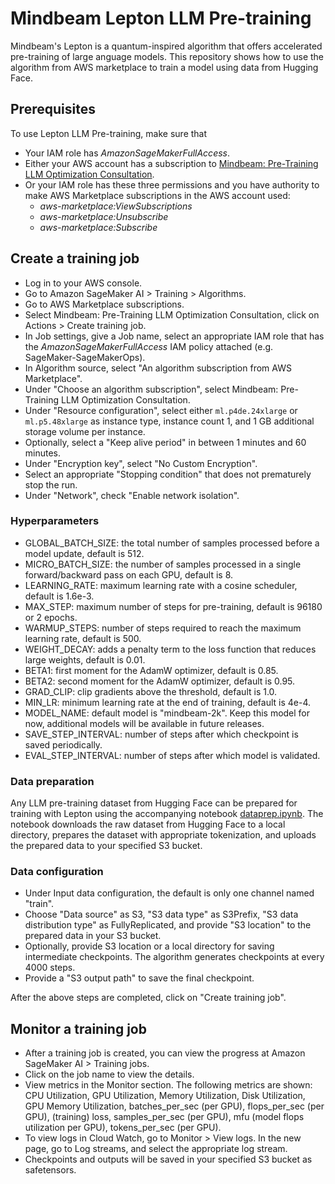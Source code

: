 # Mindbeam Lepton LLM Pre-training
Mindbeam's Lepton is a quantum-inspired algorithm that offers accelerated pre-training of large anguage models. This repository shows how to use the algorithm from AWS marketplace to train a model using data from Hugging Face.

## Prerequisites
To use Lepton LLM Pre-training, make sure that
- Your IAM role has *AmazonSageMakerFullAccess*.
- Either your AWS account has a subscription to [Mindbeam: Pre-Training LLM Optimization Consultation](https://aws.amazon.com/marketplace/pp/prodview-hsoxija73l6xs?applicationId=AWSMPContessa&ref_=beagle&sr=0-1).
- Or your IAM role has these three permissions and you have authority to make AWS Marketplace subscriptions in the AWS account used:
  - *aws-marketplace:ViewSubscriptions*
  - *aws-marketplace:Unsubscribe*
  - *aws-marketplace:Subscribe*

## Create a training job
- Log in to your AWS console.
- Go to Amazon SageMaker AI > Training > Algorithms.
- Go to AWS Marketplace subscriptions.
- Select Mindbeam: Pre-Training LLM Optimization Consultation, click on Actions > Create training job.
- In Job settings, give a Job name, select an appropriate IAM role that has the *AmazonSageMakerFullAccess* IAM policy attached (e.g. SageMaker-SageMakerOps).
- In Algorithm source, select "An algorithm subscription from AWS Marketplace".
- Under "Choose an algorithm subscription", select Mindbeam: Pre-Training LLM Optimization Consultation.
- Under "Resource configuration", select either `ml.p4de.24xlarge` or `ml.p5.48xlarge` as instance type, instance count 1, and 1 GB additional storage volume per instance.
- Optionally, select a "Keep alive period" in between 1 minutes and 60 minutes.
- Under "Encryption key", select "No Custom Encryption".
- Select an appropriate "Stopping condition" that does not prematurely stop the run.
- Under "Network", check "Enable network isolation".

### Hyperparameters
- GLOBAL_BATCH_SIZE: the total number of samples processed before a model update, default is 512.
- MICRO_BATCH_SIZE: the number of samples processed in a single forward/backward pass on each GPU, default is 8.
- LEARNING_RATE: maximum learning rate with a cosine scheduler, default is 1.6e-3.
- MAX_STEP: maximum number of steps for pre-training, default is 96180 or 2 epochs.
- WARMUP_STEPS: number of steps required to reach the maximum learning rate, default is 500.
- WEIGHT_DECAY: adds a penalty term to the loss function that reduces large weights, default is 0.01.
- BETA1: first moment for the AdamW optimizer, default is 0.85.
- BETA2: second moment for the AdamW optimizer, default is 0.95.
- GRAD_CLIP: clip gradients above the threshold, default is 1.0.
- MIN_LR: minimum learning rate at the end of training, default is 4e-4.
- MODEL_NAME: default model is "mindbeam-2k". Keep this model for now, additional models will be available in future releases.
- SAVE_STEP_INTERVAL: number of steps after which checkpoint is saved periodically.
- EVAL_STEP_INTERVAL: number of steps after which model is validated.

### Data preparation
Any LLM pre-training dataset from Hugging Face can be prepared for training with Lepton using the accompanying notebook [dataprep.ipynb](https://github.com/Mindbeam-AI/lepton-aws-marketplace/blob/main/dataprep.ipynb). The notebook downloads the raw dataset from Hugging Face to a local directory, prepares the dataset with appropriate tokenization, and uploads the prepared data to your specified S3 bucket.

### Data configuration
- Under Input data configuration, the default is only one channel named "train".
- Choose "Data source" as S3, "S3 data type" as S3Prefix, "S3 data distribution type" as FullyReplicated, and provide "S3 location" to the prepared data in your S3 bucket.
- Optionally, provide S3 location or a local directory for saving intermediate checkpoints. The algorithm generates checkpoints at every 4000 steps.
- Provide a "S3 output path" to save the final checkpoint.

After the above steps are completed, click on "Create training job". 

## Monitor a training job
- After a training job is created, you can view the progress at Amazon SageMaker AI > Training jobs.
- Click on the job name to view the details.
- View metrics in the Monitor section. The following metrics are shown: CPU Utilization, GPU Utilization, Memory Utilization, Disk Utilization, GPU Memory Utilization, batches_per_sec (per GPU), flops_per_sec (per GPU), (training) loss, samples_per_sec (per GPU), mfu (model flops utilization per GPU), tokens_per_sec (per GPU).
- To view logs in Cloud Watch, go to Monitor > View logs. In the new page, go to Log streams, and select the appropriate log stream.
- Checkpoints and outputs will be saved in your specified S3 bucket as safetensors.
